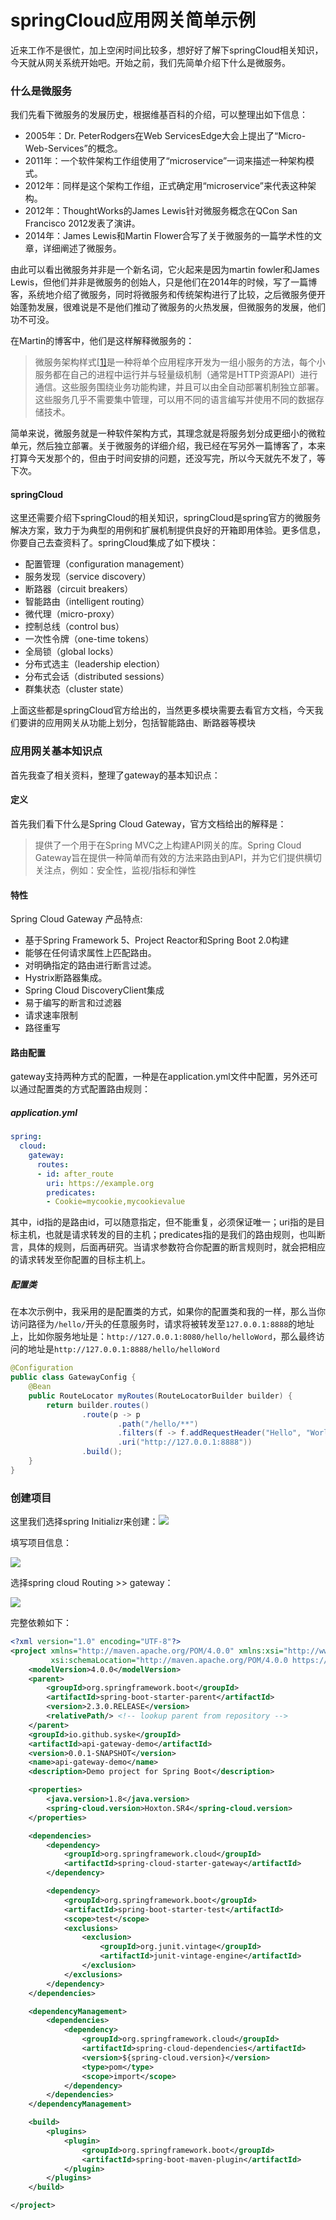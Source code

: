 # springCloud应用网关简单示例

近来工作不是很忙，加上空闲时间比较多，想好好了解下springCloud相关知识，今天就从网关系统开始吧。开始之前，我们先简单介绍下什么是微服务。

### 什么是微服务

我们先看下微服务的发展历史，根据维基百科的介绍，可以整理出如下信息：

- 2005年：Dr. PeterRodgers在Web ServicesEdge大会上提出了“Micro-Web-Services”的概念。
- 2011年：一个软件架构工作组使用了“microservice”一词来描述一种架构模式。
- 2012年：同样是这个架构工作组，正式确定用“microservice”来代表这种架构。
- 2012年：ThoughtWorks的James Lewis针对微服务概念在QCon San Francisco 2012发表了演讲。
- 2014年：James Lewis和Martin Flower合写了关于微服务的一篇学术性的文章，详细阐述了微服务。

由此可以看出微服务并非是一个新名词，它火起来是因为martin fowler和James Lewis，但他们并非是微服务的创始人，只是他们在2014年的时候，写了一篇博客，系统地介绍了微服务，同时将微服务和传统架构进行了比较，之后微服务便开始蓬勃发展，很难说是不是他们推动了微服务的火热发展，但微服务的发展，他们功不可没。

在Martin的博客中，他们是这样解释微服务的：

> 微服务架构样式[[1\]](https://martinfowler.com/articles/microservices.html#footnote-etymology)是一种将单个应用程序开发为一组小服务的方法，每个小服务都在自己的进程中运行并与轻量级机制（通常是HTTP资源API）进行通信。这些服务围绕业务功能构建，并且可以由全自动部署机制独立部署。这些服务几乎不需要集中管理，可以用不同的语言编写并使用不同的数据存储技术。

简单来说，微服务就是一种软件架构方式，其理念就是将服务划分成更细小的微粒单元，然后独立部署。关于微服务的详细介绍，我已经在写另外一篇博客了，本来打算今天发那个的，但由于时间安排的问题，还没写完，所以今天就先不发了，等下次。

#### springCloud

这里还需要介绍下springCloud的相关知识，springCloud是spring官方的微服务解决方案，致力于为典型的用例和扩展机制提供良好的开箱即用体验。更多信息，你要自己去查资料了。springCloud集成了如下模块：

- 配置管理（configuration management）
- 服务发现（service discovery）
- 断路器（circuit breakers）
- 智能路由（intelligent routing）
- 微代理（micro-proxy）
- 控制总线（control bus）
- 一次性令牌（one-time tokens）
- 全局锁（global locks）
- 分布式选主（leadership election）
- 分布式会话（distributed sessions）
- 群集状态（cluster state）

上面这些都是springCloud官方给出的，当然更多模块需要去看官方文档，今天我们要讲的应用网关从功能上划分，包括智能路由、断路器等模块

### 应用网关基本知识点

首先我查了相关资料，整理了gateway的基本知识点：

#### 定义

首先我们看下什么是Spring Cloud Gateway，官方文档给出的解释是：

> 提供了一个用于在Spring MVC之上构建API网关的库。Spring Cloud Gateway旨在提供一种简单而有效的方法来路由到API，并为它们提供横切关注点，例如：安全性，监视/指标和弹性

#### 特性

Spring Cloud Gateway 产品特点:

- 基于Spring Framework 5、Project Reactor和Spring Boot 2.0构建
- 能够在任何请求属性上匹配路由。
- 对明确指定的路由进行断言过滤。
- Hystrix断路器集成。
- Spring Cloud DiscoveryClient集成
- 易于编写的断言和过滤器
- 请求速率限制
- 路径重写

#### 路由配置

gateway支持两种方式的配置，一种是在application.yml文件中配置，另外还可以通过配置类的方式配置路由规则：

##### application.yml

```yaml
spring:
  cloud:
    gateway:
      routes:
      - id: after_route
        uri: https://example.org
        predicates:
        - Cookie=mycookie,mycookievalue
```

其中，id指的是路由id，可以随意指定，但不能重复，必须保证唯一；uri指的是目标主机，也就是请求转发的目的主机；predicates指的是我们的路由规则，也叫断言，具体的规则，后面再研究。当请求参数符合你配置的断言规则时，就会把相应的请求转发至你配置的目标主机上。

##### 配置类

在本次示例中，我采用的是配置类的方式，如果你的配置类和我的一样，那么当你访问路径为`/hello/`开头的任意服务时，请求将被转发至`127.0.0.1:8888`的地址上，比如你服务地址是：`http://127.0.0.1:8080/hello/helloWord`，那么最终访问的地址是``http://127.0.0.1:8888/hello/helloWord``

```java
@Configuration
public class GatewayConfig {
    @Bean
    public RouteLocator myRoutes(RouteLocatorBuilder builder) {
        return builder.routes()
                .route(p -> p
                        .path("/hello/**")
                        .filters(f -> f.addRequestHeader("Hello", "World"))
                        .uri("http://127.0.0.1:8888"))
                .build();
    }
}
```



### 创建项目

这里我们选择spring Initializr来创建：![](
https://syske-pic-bed.oss-cn-hangzhou.aliyuncs.com/imgs/images/20200520153630.png)

填写项目信息：

![](
https://syske-pic-bed.oss-cn-hangzhou.aliyuncs.com/imgs/images/20200520153802.png)

选择spring cloud Routing >> gateway：

![](
https://syske-pic-bed.oss-cn-hangzhou.aliyuncs.com/imgs/images/20200520153839.png)

完整依赖如下：

```xml
<?xml version="1.0" encoding="UTF-8"?>
<project xmlns="http://maven.apache.org/POM/4.0.0" xmlns:xsi="http://www.w3.org/2001/XMLSchema-instance"
         xsi:schemaLocation="http://maven.apache.org/POM/4.0.0 https://maven.apache.org/xsd/maven-4.0.0.xsd">
    <modelVersion>4.0.0</modelVersion>
    <parent>
        <groupId>org.springframework.boot</groupId>
        <artifactId>spring-boot-starter-parent</artifactId>
        <version>2.3.0.RELEASE</version>
        <relativePath/> <!-- lookup parent from repository -->
    </parent>
    <groupId>io.github.syske</groupId>
    <artifactId>api-gateway-demo</artifactId>
    <version>0.0.1-SNAPSHOT</version>
    <name>api-gateway-demo</name>
    <description>Demo project for Spring Boot</description>

    <properties>
        <java.version>1.8</java.version>
        <spring-cloud.version>Hoxton.SR4</spring-cloud.version>
    </properties>

    <dependencies>
        <dependency>
            <groupId>org.springframework.cloud</groupId>
            <artifactId>spring-cloud-starter-gateway</artifactId>
        </dependency>

        <dependency>
            <groupId>org.springframework.boot</groupId>
            <artifactId>spring-boot-starter-test</artifactId>
            <scope>test</scope>
            <exclusions>
                <exclusion>
                    <groupId>org.junit.vintage</groupId>
                    <artifactId>junit-vintage-engine</artifactId>
                </exclusion>
            </exclusions>
        </dependency>
    </dependencies>

    <dependencyManagement>
        <dependencies>
            <dependency>
                <groupId>org.springframework.cloud</groupId>
                <artifactId>spring-cloud-dependencies</artifactId>
                <version>${spring-cloud.version}</version>
                <type>pom</type>
                <scope>import</scope>
            </dependency>
        </dependencies>
    </dependencyManagement>

    <build>
        <plugins>
            <plugin>
                <groupId>org.springframework.boot</groupId>
                <artifactId>spring-boot-maven-plugin</artifactId>
            </plugin>
        </plugins>
    </build>

</project>
```


